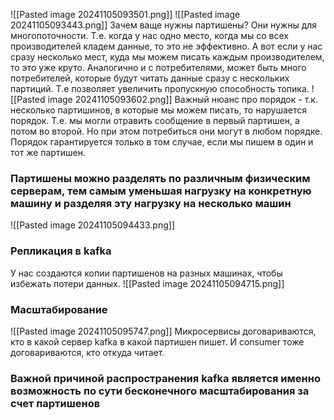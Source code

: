 ![[Pasted image 20241105093501.png]]
![[Pasted image 20241105093443.png]]
Зачем ваще нужны партишены? Они нужны для многопоточности. Т.е. когда у нас одно место, когда мы со всех производителей кладем данные, то это не эффективно. А вот если у нас сразу несколько мест, куда мы можем писать каждым производителем, то это уже круто.  Аналогично и с потребителями, может быть много потребителей, которые будут читать данные сразу с нескольких партиций. 
Т.е позволяет увеличить пропускную способность топика.
![[Pasted image 20241105093602.png]]
Важный нюанс про порядок - т.к. несколько партишинов, в которые мы можем писать, то нарушается порядок. Т.е. мы могли отравить сообщение в первый партишен, а потом во второй. Но при этом потребиться они могут в любом порядке. Порядок гарантируется только в том случае, если мы пишем в один и тот же партишен.

### Партишены можно разделять по различным физическим серверам, тем самым уменьшая нагрузку на конкретную машину и разделяя эту нагрузку на несколько машин 
![[Pasted image 20241105094433.png]]

### Репликация в kafka
 У нас создаются копии партишенов на разных машинах, чтобы избежать потери данных.
![[Pasted image 20241105094715.png]]
### Масштабирование
![[Pasted image 20241105095747.png]]
Микросервисы договариваются, кто в какой сервер kafka в какой партишен пишет. И consumer тоже договариваются, кто откуда читает. 

### Важной причиной распространения kafka является именно возможность по сути бесконечного масштабирования за счет партишенов
